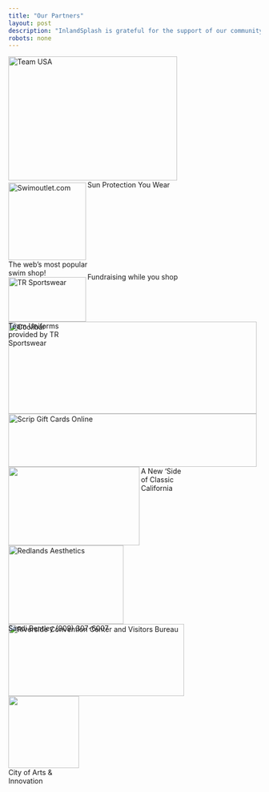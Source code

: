 ```yaml
---
title: "Our Partners"
layout: post
description: "InlandSplash is grateful for the support of our community."
robots: none
---
```


<div class="tiled-gallery type-rectangular tiled-gallery-unresized" data-original-width="500">
<div class="gallery-row" data-original-width="500" data-original-height="252" style="width: 500px; height: 248px;">
<div data-original-width="341" data-original-height="252" class="gallery-group images-1" style="width: 341px; height: 252px;">
<div class="tiled-gallery-item tiled-gallery-item-large"><a href="http://www.teamusa.org/usa-synchronized-swimming" target="_blank" class="set-target no-lightbox"><img data-original-width="337" data-original-height="248" data-attachment-id="220" data-orig-file="http://www.inlandsplash.org/wp-content/uploads/2014/09/USAsynchro-e1409808552681.gif" data-orig-size="336,248" data-comments-opened="1" data-image-meta="{&quot;aperture&quot;:&quot;0&quot;,&quot;credit&quot;:&quot;&quot;,&quot;camera&quot;:&quot;&quot;,&quot;caption&quot;:&quot;&quot;,&quot;created_timestamp&quot;:&quot;0&quot;,&quot;copyright&quot;:&quot;&quot;,&quot;focal_length&quot;:&quot;0&quot;,&quot;iso&quot;:&quot;0&quot;,&quot;shutter_speed&quot;:&quot;0&quot;,&quot;title&quot;:&quot;&quot;}" data-image-title="usa-synchro" data-image-description="" data-medium-file="http://i0.wp.com/www.inlandsplash.org/wp-content/uploads/2014/09/USAsynchro-e1409808552681.gif?fit=300%2C300" data-large-file="http://i0.wp.com/www.inlandsplash.org/wp-content/uploads/2014/09/USAsynchro-e1409808552681.gif?fit=1024%2C1024" src="http://i0.wp.com/www.inlandsplash.org/wp-content/uploads/2014/09/USAsynchro-e1409808552681.gif?resize=337%2C248" style="width:337px; height:248px;" align="left" title="usa-synchro" alt="Team USA" data-recalc-dims="1" pagespeed_url_hash="2105071575" onload="pagespeed.CriticalImages.checkImageForCriticality(this);"/></a></div>
</div>
<div data-original-width="159" data-original-height="252" class="gallery-group images-2" style="width: 159px; height: 252px;">
<div class="tiled-gallery-item tiled-gallery-item-small"><a href="http://www.swimoutlet.com/default.asp?click=1990580" target="_blank" class="set-target no-lightbox"><img data-original-width="155" data-original-height="155" data-attachment-id="210" data-orig-file="http://www.inlandsplash.org/wp-content/uploads/2014/09/iheartswimoutlet.jpg" data-orig-size="102,102" data-comments-opened="1" data-image-meta="{&quot;aperture&quot;:&quot;0&quot;,&quot;credit&quot;:&quot;&quot;,&quot;camera&quot;:&quot;&quot;,&quot;caption&quot;:&quot;&quot;,&quot;created_timestamp&quot;:&quot;0&quot;,&quot;copyright&quot;:&quot;&quot;,&quot;focal_length&quot;:&quot;0&quot;,&quot;iso&quot;:&quot;0&quot;,&quot;shutter_speed&quot;:&quot;0&quot;,&quot;title&quot;:&quot;&quot;}" data-image-title="iheartswimoutlet" data-image-description="" data-medium-file="http://i1.wp.com/www.inlandsplash.org/wp-content/uploads/2014/09/iheartswimoutlet.jpg?fit=300%2C300" data-large-file="http://i1.wp.com/www.inlandsplash.org/wp-content/uploads/2014/09/iheartswimoutlet.jpg?fit=1024%2C1024" src="http://i1.wp.com/www.inlandsplash.org/wp-content/uploads/2014/09/iheartswimoutlet.jpg?resize=155%2C155" style="width:155px; height:155px;" align="left" title="iheartswimoutlet" alt="Swimoutlet.com" data-recalc-dims="1" pagespeed_url_hash="1336674730" onload="pagespeed.CriticalImages.checkImageForCriticality(this);"/></a>
<div class="tiled-gallery-caption">The web&#8217;s most popular swim shop!</div>
</div>
<div class="tiled-gallery-item tiled-gallery-item-small"><a href="http://www.tr-sportswear.com/" target="_blank" class="set-target no-lightbox"><img data-original-width="155" data-original-height="89" data-attachment-id="218" data-orig-file="http://www.inlandsplash.org/wp-content/uploads/2014/09/tr_logo.png" data-orig-size="227,130" data-comments-opened="1" data-image-meta="{&quot;aperture&quot;:&quot;0&quot;,&quot;credit&quot;:&quot;&quot;,&quot;camera&quot;:&quot;&quot;,&quot;caption&quot;:&quot;&quot;,&quot;created_timestamp&quot;:&quot;0&quot;,&quot;copyright&quot;:&quot;&quot;,&quot;focal_length&quot;:&quot;0&quot;,&quot;iso&quot;:&quot;0&quot;,&quot;shutter_speed&quot;:&quot;0&quot;,&quot;title&quot;:&quot;&quot;}" data-image-title="" data-image-description="" data-medium-file="http://i1.wp.com/www.inlandsplash.org/wp-content/uploads/2014/09/tr_logo.png?fit=300%2C300" data-large-file="http://i1.wp.com/www.inlandsplash.org/wp-content/uploads/2014/09/tr_logo.png?fit=1024%2C1024" src="http://i1.wp.com/www.inlandsplash.org/wp-content/uploads/2014/09/tr_logo.png?resize=155%2C89" style="width:155px; height:89px;" align="left" title="" alt="TR Sportswear" data-recalc-dims="1" pagespeed_url_hash="243321996" onload="pagespeed.CriticalImages.checkImageForCriticality(this);"/></a>
<div class="tiled-gallery-caption">Team Uniforms provided by TR Sportswear</div>
</div>
</div>
</div>
<div class="gallery-row" data-original-width="500" data-original-height="188" style="width: 500px; height: 184px;">
<div data-original-width="500" data-original-height="188" class="gallery-group images-1" style="width: 500px; height: 188px;">
<div class="tiled-gallery-item tiled-gallery-item-large"><a href="http://www.coolibar.com/" target="_blank" class="set-target no-lightbox"><img data-original-width="496" data-original-height="184" data-attachment-id="276" data-orig-file="http://www.inlandsplash.org/wp-content/uploads/2014/09/coolibar.png" data-orig-size="191,71" data-comments-opened="1" data-image-meta="{&quot;aperture&quot;:&quot;0&quot;,&quot;credit&quot;:&quot;&quot;,&quot;camera&quot;:&quot;&quot;,&quot;caption&quot;:&quot;&quot;,&quot;created_timestamp&quot;:&quot;0&quot;,&quot;copyright&quot;:&quot;&quot;,&quot;focal_length&quot;:&quot;0&quot;,&quot;iso&quot;:&quot;0&quot;,&quot;shutter_speed&quot;:&quot;0&quot;,&quot;title&quot;:&quot;&quot;,&quot;orientation&quot;:&quot;0&quot;}" data-image-title="coolibar" data-image-description="" data-medium-file="http://i2.wp.com/www.inlandsplash.org/wp-content/uploads/2014/09/coolibar.png?fit=300%2C300" data-large-file="http://i2.wp.com/www.inlandsplash.org/wp-content/uploads/2014/09/coolibar.png?fit=1024%2C1024" src="http://i2.wp.com/www.inlandsplash.org/wp-content/uploads/2014/09/coolibar.png?resize=496%2C184" style="width:496px; height:184px;" align="left" title="coolibar" alt="Coolibar" data-recalc-dims="1" pagespeed_url_hash="827442224" onload="pagespeed.CriticalImages.checkImageForCriticality(this);"/></a>
<div class="tiled-gallery-caption">Sun Protection You Wear</div>
</div>
</div>
</div>
<div class="gallery-row" data-original-width="500" data-original-height="110" style="width: 500px; height: 106px;">
<div data-original-width="500" data-original-height="110" class="gallery-group images-1" style="width: 500px; height: 110px;">
<div class="tiled-gallery-item tiled-gallery-item-large"><a href="https://www.shopwithscrip.com/" target="_blank" class="set-target no-lightbox"><img data-original-width="496" data-original-height="106" data-attachment-id="219" data-orig-file="http://www.inlandsplash.org/wp-content/uploads/2014/09/sws_logo.jpg" data-orig-size="280,60" data-comments-opened="1" data-image-meta="{&quot;aperture&quot;:&quot;0&quot;,&quot;credit&quot;:&quot;&quot;,&quot;camera&quot;:&quot;&quot;,&quot;caption&quot;:&quot;&quot;,&quot;created_timestamp&quot;:&quot;0&quot;,&quot;copyright&quot;:&quot;&quot;,&quot;focal_length&quot;:&quot;0&quot;,&quot;iso&quot;:&quot;0&quot;,&quot;shutter_speed&quot;:&quot;0&quot;,&quot;title&quot;:&quot;&quot;}" data-image-title="sws_logo" data-image-description="" data-medium-file="http://i1.wp.com/www.inlandsplash.org/wp-content/uploads/2014/09/sws_logo.jpg?fit=300%2C300" data-large-file="http://i1.wp.com/www.inlandsplash.org/wp-content/uploads/2014/09/sws_logo.jpg?fit=1024%2C1024" src="http://i1.wp.com/www.inlandsplash.org/wp-content/uploads/2014/09/sws_logo.jpg?resize=496%2C106" style="width:496px; height:106px;" align="left" title="sws_logo" alt="Scrip Gift Cards Online" data-recalc-dims="1" pagespeed_url_hash="1665110795" onload="pagespeed.CriticalImages.checkImageForCriticality(this);"/></a>
<div class="tiled-gallery-caption">Fundraising while you shop</div>
</div>
</div>
</div>
<div class="gallery-row" data-original-width="500" data-original-height="161" style="width: 500px; height: 157px;">
<div data-original-width="266" data-original-height="161" class="gallery-group images-1" style="width: 266px; height: 161px;">
<div class="tiled-gallery-item tiled-gallery-item-large"><a href="http://i1.wp.com/www.inlandsplash.org/wp-content/uploads/2014/09/rescue_logo1.jpg" target="_self"><img data-original-width="262" data-original-height="157" data-attachment-id="216" data-orig-file="http://www.inlandsplash.org/wp-content/uploads/2014/09/rescue_logo1.jpg" data-orig-size="359,215" data-comments-opened="1" data-image-meta="{&quot;aperture&quot;:&quot;0&quot;,&quot;credit&quot;:&quot;&quot;,&quot;camera&quot;:&quot;&quot;,&quot;caption&quot;:&quot;&quot;,&quot;created_timestamp&quot;:&quot;0&quot;,&quot;copyright&quot;:&quot;&quot;,&quot;focal_length&quot;:&quot;0&quot;,&quot;iso&quot;:&quot;0&quot;,&quot;shutter_speed&quot;:&quot;0&quot;,&quot;title&quot;:&quot;&quot;}" data-image-title="rescue_logo1" data-image-description="" data-medium-file="http://i1.wp.com/www.inlandsplash.org/wp-content/uploads/2014/09/rescue_logo1.jpg?fit=300%2C300" data-large-file="http://i1.wp.com/www.inlandsplash.org/wp-content/uploads/2014/09/rescue_logo1.jpg?fit=1024%2C1024" src="http://i1.wp.com/www.inlandsplash.org/wp-content/uploads/2014/09/rescue_logo1.jpg?resize=262%2C157" style="width:262px; height:157px;" align="left" title="rescue_logo1" alt="" data-recalc-dims="1" pagespeed_url_hash="1502952457" onload="pagespeed.CriticalImages.checkImageForCriticality(this);"/></a></div>
</div>
<div data-original-width="234" data-original-height="161" class="gallery-group images-1" style="width: 234px; height: 161px;">
<div class="tiled-gallery-item tiled-gallery-item-small"><a href="http://www.yelp.com/biz/redlands-aesthetics-redlands" target="_blank" class="set-target no-lightbox"><img data-original-width="230" data-original-height="157" data-attachment-id="215" data-orig-file="http://www.inlandsplash.org/wp-content/uploads/2014/09/RedlandsAestheticslogoAugust2012_Final.png" data-orig-size="400,272" data-comments-opened="1" data-image-meta="{&quot;aperture&quot;:&quot;0&quot;,&quot;credit&quot;:&quot;&quot;,&quot;camera&quot;:&quot;&quot;,&quot;caption&quot;:&quot;&quot;,&quot;created_timestamp&quot;:&quot;0&quot;,&quot;copyright&quot;:&quot;&quot;,&quot;focal_length&quot;:&quot;0&quot;,&quot;iso&quot;:&quot;0&quot;,&quot;shutter_speed&quot;:&quot;0&quot;,&quot;title&quot;:&quot;&quot;}" data-image-title="RedlandsAestheticslogoAugust2012_Final" data-image-description="" data-medium-file="http://i1.wp.com/www.inlandsplash.org/wp-content/uploads/2014/09/RedlandsAestheticslogoAugust2012_Final.png?fit=300%2C300" data-large-file="http://i1.wp.com/www.inlandsplash.org/wp-content/uploads/2014/09/RedlandsAestheticslogoAugust2012_Final.png?fit=1024%2C1024" src="http://i1.wp.com/www.inlandsplash.org/wp-content/uploads/2014/09/RedlandsAestheticslogoAugust2012_Final.png?resize=230%2C157" style="width:230px; height:157px;" align="left" title="RedlandsAestheticslogoAugust2012_Final" alt="Redlands Aesthetics" data-recalc-dims="1" pagespeed_url_hash="669069010" onload="pagespeed.CriticalImages.checkImageForCriticality(this);"/></a>
<div class="tiled-gallery-caption">Sandi Bentley (909) 307-6007</div>
</div>
</div>
</div>
<div class="gallery-row" data-original-width="500" data-original-height="148" style="width: 500px; height: 144px;">
<div data-original-width="355" data-original-height="148" class="gallery-group images-1" style="width: 355px; height: 148px;">
<div class="tiled-gallery-item tiled-gallery-item-large"><a href="http://riversidecvb.com/" target="_blank" class="set-target no-lightbox"><img data-original-width="351" data-original-height="144" data-attachment-id="264" data-orig-file="http://www.inlandsplash.org/wp-content/uploads/2014/08/riverside-convention-center-and-visitors-bureau.png" data-orig-size="340,140" data-comments-opened="1" data-image-meta="{&quot;aperture&quot;:&quot;0&quot;,&quot;credit&quot;:&quot;&quot;,&quot;camera&quot;:&quot;&quot;,&quot;caption&quot;:&quot;&quot;,&quot;created_timestamp&quot;:&quot;0&quot;,&quot;copyright&quot;:&quot;&quot;,&quot;focal_length&quot;:&quot;0&quot;,&quot;iso&quot;:&quot;0&quot;,&quot;shutter_speed&quot;:&quot;0&quot;,&quot;title&quot;:&quot;&quot;,&quot;orientation&quot;:&quot;0&quot;}" data-image-title="riverside-convention-center-and-visitors-bureau" data-image-description="" data-medium-file="http://i1.wp.com/www.inlandsplash.org/wp-content/uploads/2014/08/riverside-convention-center-and-visitors-bureau.png?fit=300%2C300" data-large-file="http://i1.wp.com/www.inlandsplash.org/wp-content/uploads/2014/08/riverside-convention-center-and-visitors-bureau.png?fit=1024%2C1024" src="http://i1.wp.com/www.inlandsplash.org/wp-content/uploads/2014/08/riverside-convention-center-and-visitors-bureau.png?resize=351%2C144" style="width:351px; height:144px;" align="left" title="riverside-convention-center-and-visitors-bureau" alt="Riverside Convention Center and Visitors Bureau" data-recalc-dims="1" pagespeed_url_hash="2811647755" onload="pagespeed.CriticalImages.checkImageForCriticality(this);"/></a>
<div class="tiled-gallery-caption">A New &#8216;Side of Classic California</div>
</div>
</div>
<div data-original-width="145" data-original-height="148" class="gallery-group images-1" style="width: 145px; height: 148px;">
<div class="tiled-gallery-item tiled-gallery-item-small"><a href="http://www.riversideca.gov/" target="_blank" class="set-target no-lightbox"><img data-original-width="141" data-original-height="144" data-attachment-id="274" data-orig-file="http://www.inlandsplash.org/wp-content/uploads/2014/09/city-of-riverside.jpg" data-orig-size="235,240" data-comments-opened="1" data-image-meta="{&quot;aperture&quot;:&quot;0&quot;,&quot;credit&quot;:&quot;&quot;,&quot;camera&quot;:&quot;&quot;,&quot;caption&quot;:&quot;&quot;,&quot;created_timestamp&quot;:&quot;0&quot;,&quot;copyright&quot;:&quot;&quot;,&quot;focal_length&quot;:&quot;0&quot;,&quot;iso&quot;:&quot;0&quot;,&quot;shutter_speed&quot;:&quot;0&quot;,&quot;title&quot;:&quot;&quot;,&quot;orientation&quot;:&quot;0&quot;}" data-image-title="city-of-riverside" data-image-description="" data-medium-file="http://i1.wp.com/www.inlandsplash.org/wp-content/uploads/2014/09/city-of-riverside.jpg?fit=300%2C300" data-large-file="http://i1.wp.com/www.inlandsplash.org/wp-content/uploads/2014/09/city-of-riverside.jpg?fit=1024%2C1024" src="http://i1.wp.com/www.inlandsplash.org/wp-content/uploads/2014/09/city-of-riverside.jpg?resize=141%2C144" style="width:141px; height:144px;" align="left" title="city-of-riverside" alt="" data-recalc-dims="1" pagespeed_url_hash="1438341364" onload="pagespeed.CriticalImages.checkImageForCriticality(this);"/></a>
<div class="tiled-gallery-caption">City of Arts &amp; Innovation</div>
</div>
</div>
</div>
</div>
</div>
